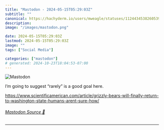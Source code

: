 ```yaml
---
title: "Mastodon - 2024-05-15T05:29:03Z"
subtitle: ""
canonical: https://hachyderm.io/users/mweagle/statuses/112443453826053976
description:
image: "/images/mastodon.png"

date: 2024-05-15T05:29:03Z
lastmod: 2024-05-15T05:29:03Z
image: ""
tags: ["Social Media"]

categories: ["mastodon"]
# generated: 2024-10-23T18:04:53-07:00
---
```

![Mastodon](/images/mastodon.png)

<p>I’m going to suggest “rarely” is a good goal here.</p><p><a href="https://www.scientificamerican.com/article/grizzly-bears-will-finally-return-to-washington-state-humans-arent-sure-how/" target="_blank" rel="nofollow noopener noreferrer" translate="no"><span class="invisible">https://www.</span><span class="ellipsis">scientificamerican.com/article</span><span class="invisible">/grizzly-bears-will-finally-return-to-washington-state-humans-arent-sure-how/</span></a></p>


###### [Mastodon Source 🐘](https://hachyderm.io/@mweagle/112443453826053976)

___
